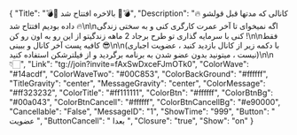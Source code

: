 {
"Title": "💣🧨 بالاخره افتتاح شد 🧨💣",
"Description": "🔥 کانالی که مدتها قبل قولشو داده بودیم افتتاح شد 🔥\n\nاگه نمیخوای تا آخر عمرت کارگری کنی و به سختی زندگی کنی با سرمایه گذاری تو طرح برجاد 2 ماهه زندگیتو از این رو به اون رو کن !\n\nفقط کافیه پست آخر کانال و ببینی 😎\n\n(با دکمه زیر از کانال بازدید کنید ، عضویت اجباری نیست ، میتونید بدون عضو شدن به برنامه برگردید و از فیلترشکن استفاده کنید)\n\n👇🏻",
"Link": "tg://join?invite=fAxSwDxceFJmOTk0",
"ColorWave": "#14acdf",
"ColorWaveTwo": "#00C853",
"ColorBackGround": "#ffffff",
"TitleGravity": "center",
"MessageGravity": "center",
"ColorMessage": "#ff323232",
"ColorTitle": "#ff111111",
"ColorBtn": "#ffffff",
"ColorBtnBg": "#00a043",
"ColorBtnCancell": "#ffffff",
"ColorBtnCancellBg": "#e90000",
"Cancellable": "False",
"MessageID": "1",
"ShowTime": "999",
"Button": "  عضویت  ",
"ButtonCancell": " بعدا ",
"Closure": "true",
"Show": "on"
}
